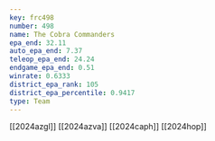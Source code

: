 ```yaml
---
key: frc498
number: 498
name: The Cobra Commanders
epa_end: 32.11
auto_epa_end: 7.37
teleop_epa_end: 24.24
endgame_epa_end: 0.51
winrate: 0.6333
district_epa_rank: 105
district_epa_percentile: 0.9417
type: Team
---
```

[[2024azgl]]
[[2024azva]]
[[2024caph]]
[[2024hop]]
